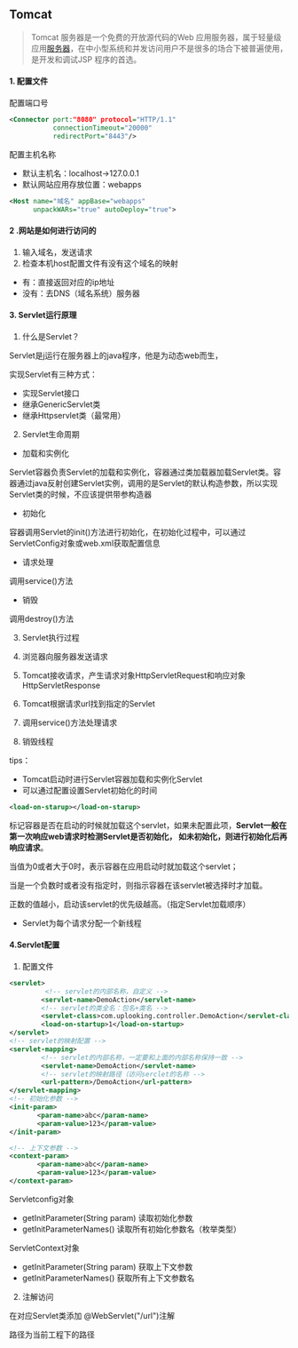 ## Tomcat



> Tomcat 服务器是一个免费的开放源代码的Web 应用服务器，属于轻量级应用[服务器](https://baike.baidu.com/item/服务器)，在中小型系统和并发访问用户不是很多的场合下被普遍使用，是开发和调试JSP 程序的首选。



#### 1. 配置文件

配置端口号

```xml
<Connector port:"8080" protocol="HTTP/1.1"
           connectionTimeout="20000"
           redirectPort="8443"/>
```



配置主机名称

- 默认主机名：localhost->127.0.0.1
- 默认网站应用存放位置：webapps

```xml
<Host name="域名" appBase="webapps"
      unpackWARs="true" autoDeploy="true">
```



#### 2 .网站是如何进行访问的

1. 输入域名，发送请求
2. 检查本机host配置文件有没有这个域名的映射

- 有：直接返回对应的ip地址
- 没有：去DNS（域名系统）服务器



#### 3. Servlet运行原理

1. 什么是Servlet？

Servlet是j运行在服务器上的java程序，他是为动态web而生，

实现Servlet有三种方式：

- 实现Servlet接口
- 继承GenericServlet类
- 继承Httpservlet类（最常用）



2. Servlet生命周期

- 加载和实例化

Servlet容器负责Servlet的加载和实例化，容器通过类加载器加载Servlet类。容器通过java反射创建Servlet实例，调用的是Servlet的默认构造参数，所以实现Servlet类的时候，不应该提供带参构造器

- 初始化 

容器调用Servlet的init()方法进行初始化，在初始化过程中，可以通过ServletConfig对象或web.xml获取配置信息

- 请求处理

调用service()方法

- 销毁

调用destroy()方法



3. Servlet执行过程

1. 浏览器向服务器发送请求
2. Tomcat接收请求，产生请求对象HttpServletRequest和响应对象HttpServletResponse
3. Tomcat根据请求url找到指定的Servlet
4. 调用service()方法处理请求
5. 销毁线程





tips：

- Tomcat启动时进行Servlet容器加载和实例化Servlet
- 可以通过配置设置Servlet初始化的时间

```xml
<load-on-starup></load-on-starup>
```

标记容器是否在启动的时候就加载这个servlet，如果未配置此项，**Servlet一般在第一次响应web请求时检测Servlet是否初始化， 如未初始化，则进行初始化后再响应请求**。

当值为0或者大于0时，表示容器在应用启动时就加载这个servlet；

当是一个负数时或者没有指定时，则指示容器在该servlet被选择时才加载。

正数的值越小，启动该servlet的优先级越高。（指定Servlet加载顺序）

- Servlet为每个请求分配一个新线程





#### 4.Servlet配置



1. 配置文件

```xml
<servlet>
         <!-- servlet的内部名称，自定义 -->
        <servlet-name>DemoAction</servlet-name>
        <!-- servlet的类全名：包名+类名 -->
        <servlet-class>com.uplooking.controller.DemoAction</servlet-class>
        <load-on-startup>1</load-on-startup>
</servlet>
<!-- servlet的映射配置 -->
<servlet-mapping>
        <!-- servlet的内部名称，一定要和上面的内部名称保持一致 -->
        <servlet-name>DemoAction</servlet-name>
        <!-- servlet的映射路径（访问serclet的名称 -->
        <url-pattern>/DemoAction</url-pattern>
</servlet-mapping>
<!-- 初始化参数 -->
<init-param>
       <param-name>abc</param-name>
       <param-value>123</param-value>
</init-param>

<!-- 上下文参数 -->
<context-param>
       <param-name>abc</param-name>
       <param-value>123</param-value>
</context-param>
```



Servletconfig对象

- getInitParameter(String param) 读取初始化参数
- getInitParameterNames() 读取所有初始化参数名（枚举类型）

ServletContext对象

- getInitParameter(String param) 获取上下文参数
- getInitParameterNames() 获取所有上下文参数名



2. 注解访问

在对应Servlet类添加 @WebServlet("/url")注解

路径为当前工程下的路径